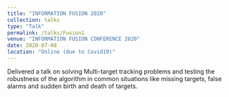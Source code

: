 ```yaml
---
title: "INFORMATION FUSION 2020"
collection: talks
type: "Talk"
permalink: /talks/Fusion1
venue: "INFORMATION FUSION CONFERENCE 2020"
date: 2020-07-08
location: "Online (due to Covid19)"
---
```




Delivered a talk on solving Multi-target tracking problems and testing the robustness of the algorithm in common situations like missing targets, false alarms and sudden birth and death of targets. 
